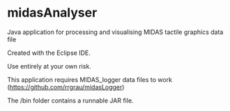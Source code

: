 # midasAnalyser
Java application for processing and visualising MIDAS tactile graphics data file

Created with the Eclipse IDE.

Use entirely at your own risk.

This application requires MIDAS_logger data files to work (https://github.com/rrgrau/midasLogger)

The /bin folder contains a runnable JAR file.

